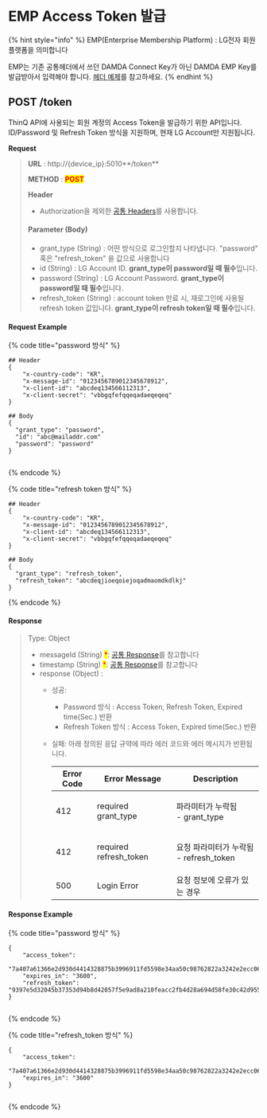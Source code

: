 # EMP Access Token 발급

{% hint style="info" %}
EMP(Enterprise Membership Platform) : LG전자 회원 플랫폼을 의미합니다

EMP는 기존 공통헤더에서 쓰던 DAMDA Connect Key가 아닌 DAMDA EMP Key를 발급받아서 입력해야 합니다. [헤더 예제](emp-access-token.md#request-example)를 참고하세요.
{% endhint %}

## POST /token

ThinQ API에 사용되는 회원 계정의 Access Token을 발급하기 위한 API입니다. ID/Password 및 Refresh Token 방식을 지원하며, 현재 LG Account만 지원됩니다.



**Request**

> **URL** : http://{device\_ip}:5010**/token**
>
> **METHOD** : <mark style="color:red;">**POST**</mark>
>
> **Header**&#x20;
>
> * Authorization을 제외한 [공통 Headers](broken-reference)를 사용합니다.
>
> #### Parameter (Body)
>
> * grant\_type (String) : 어떤 방식으로 로그인할지 나타냅니다. "password" 혹은 "refresh\_token" 을 값으로 사용합니다
> * id (String) : LG Account ID. **grant\_type이 password일 때 필수**입니다.
> * password (String) : LG Account Password. **grant\_type이 password일 때 필수**입니다.
> * refresh\_token (String) : account token 만료 시, 재로그인에 사용될 refresh token 값입니다. **grant\_type이 refresh token일 때 필수**입니다.

#### Request Example

{% code title="password 방식" %}
```
## Header
{
    "x-country-code": "KR",
    "x-message-id": "0123456789012345678912",
    "x-client-id": "abcdeq134566112313",
    "x-client-secret": "vbbgqfefqqeqadaeqeqeq"
}

## Body
{
  "grant_type": "password",
  "id": "abc@mailaddr.com"
  "password": "password"
}
       
```
{% endcode %}

{% code title="refresh token 방식" %}
```
## Header
{
    "x-country-code": "KR",
    "x-message-id": "0123456789012345678912",
    "x-client-id": "abcdeq134566112313",
    "x-client-secret": "vbbgqfefqqeqadaeqeqeq"
}

## Body
{
  "grant_type": "refresh_token",
  "refresh_token": "abcdeqjioeqoiejoqadmaomdkdlkj"
}
```
{% endcode %}



#### Response

> Type: Object
>
> * messageId (String) <mark style="color:red;">\*</mark>: [공통 Response](common-response.md#undefined-1)를 참고합니다
> * timestamp (String) <mark style="color:red;">\*</mark>: [공통 Response](common-response.md#undefined-1)를 참고합니다
> * response (Object) :&#x20;
>   * 성공:&#x20;
>     * Password 방식 : Access Token, Refresh Token, Expired time(Sec.) 반환
>     * Refresh Token 방식 : Access Token, Expired time(Sec.) 반환
>   *   실패: 아래 정의된 응답 규약에 따라 에러 코드와 에러 메시지가 반환됩니다.
>
>       | Error Code | Error Message           | Description                            |
>       | ---------- | ----------------------- | -------------------------------------- |
>       | 412        | required grant\_type    | <p>파라미터가 누락됨<br>- grant_type</p>       |
>       | 412        | required refresh\_token | <p>요청 파라미터가 누락됨<br>- refresh_token</p> |
>       | 500        | Login Error             | 요청 정보에 오류가 있는 경우                       |

#### Response Example

{% code title="password 방식" %}
```
{
    "access_token":
    "7a407a61366e2d930d4414328875b3996911fd5598e34aa50c98762822a3242e2ecc06cf9252514081ddafec48916495",
    "expires_in": "3600",
    "refresh_token": "9397e5d32045b37353d94b8d42057f5e9ad8a210feacc2fb4d28a694d58fe30c42d955c15fa436825364dde96b59a1a0"
}
       
```
{% endcode %}

{% code title="refresh_token 방식" %}
```
{
    "access_token":
    "7a407a61366e2d930d4414328875b3996911fd5598e34aa50c98762822a3242e2ecc06cf9252514081ddafec48916495",
    "expires_in": "3600"
}
       
```
{% endcode %}
